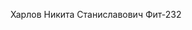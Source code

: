 Харлов Никита Станиславович 
Фит-232
<!---
yuckylot/yuckylot is a ✨ special ✨ repository because its `README.md` (this file) appears on your GitHub profile.
You can click the Preview link to take a look at your changes.
--->
